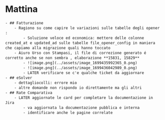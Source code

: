 # Mattina
	- ## Fatturazione
		- Ragiono su come capire le variazioni sulle tabelle degli opener :
			- Soluzione veloce ed economica: mettere delle colonne created_at e updated_ad sulle tabelle file_opener_config in maniera che capiamo alla migrazione quali hanno toccato
		- Aiuro Urso con Stampasi, il file di correzione generato é corretto anche se non sembra , elaborazione **15831, 15829**
			- ![image.png](../assets/image_1699435992365_0.png)
			- ![image.png](../assets/image_1699436042989_0.png)
			- LATER verificare se c'e qualche ticket da aggiornare
	- ## eSolver
		- dettagliocolli: errore mio
		- altre domande non rispondo io direttamente ma gli altri
	- ## Rate Comparativa
		- LATER aggiornate le card per completare la documentazione in Jira
			- va aggiornata la documentazione pubblica e interna
			- identificare anche le pagine correlate